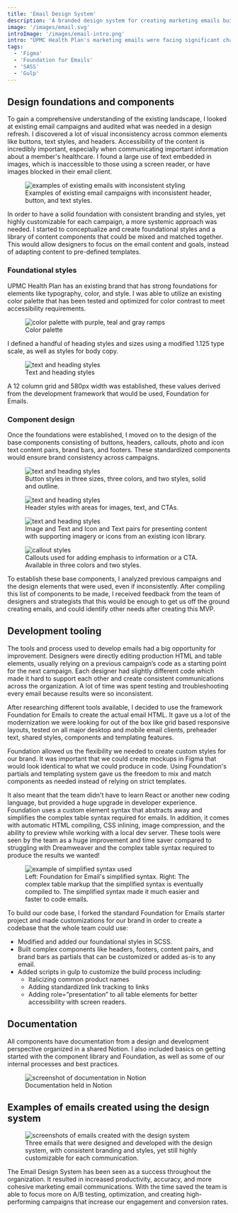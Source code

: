 ```yaml
---
title: 'Email Design System'
description: 'A branded design system for creating marketing emails built with Foundation for Emails, Figma, and Notion. Empowers strategy and design teams to design and code modern, responsive, and accessible email communications for all email clients.'
image: '/images/email.svg'
introImage: '/images/email-intro.png'
intro: "UPMC Health Plan's marketing emails were facing significant challenges, lacking modern features essential for effective communication, such as mobile responsiveness, preheader text, and accessibility considerations. The absence of a streamlined process and toolset for email mockup and development made things harder than they needed to be. Collaborating closely with an Email Strategist, and the design team, I started a comprehensive analysis to identify goals achievable with a design overhaul. The culmination of this effort was the inception of a Design System, which would revolutionize our approach to email marketing."
tags:
  - 'Figma'
  - 'Foundation for Emails'
  - 'SASS'
  - 'Gulp'
---
```


## Design foundations and components

To gain a comprehensive understanding of the existing landscape, I looked at existing email campaigns and audited what was needed in a design refresh. I discovered a lot of visual inconsistency across common elements like buttons, text styles, and headers. Accessibility of the content is incredibly important, especially when communicating important information about a member's healthcare. I found a large use of text embedded in images, which is inaccessible to those using a screen reader, or have images blocked in their email client.

<figure class="project-detail-image">
    <img src="/images/email-existing.png" alt="examples of existing emails with inconsistent styling" />
    <figcaption>Examples of existing email campaigns with inconsistent header, button, and text styles.</figcaption>
</figure>

In order to have a solid foundation with consistent branding and styles, yet highly customizable for each campaign, a more systemic approach was needed. I started to conceptualize and create foundational styles and a library of content components that could be mixed and matched together. This would allow designers to focus on the email content and goals, instead of adapting content to pre-defined templates.

### Foundational styles

UPMC Health Plan has an existing brand that has strong foundations for elements like typography, color, and style. I was able to utilize an existing color palette that has been tested and optimized for color contrast to meet accessibility requirements.

<figure class="project-detail-image">
    <img src="/images/email-color.png" alt="color palette with purple, teal and gray ramps" />
    <figcaption>Color palette</figcaption>
</figure>

I defined a handful of heading styles and sizes using a modified 1.125 type scale, as well as styles for body copy.

<figure class="project-detail-image">
    <img src="/images/email-text.png" alt="text and heading styles" />
    <figcaption>Text and heading styles</figcaption>
</figure>

A 12 column grid and 580px width was established, these values derived from the development framework that would be used, Foundation for Emails.

### Component design

Once the foundations were established, I moved on to the design of the base components consisting of buttons, headers, callouts, photo and icon text content pairs, brand bars, and footers. These standardized components would ensure brand consistency across campaigns.

<figure class="project-detail-image">
    <img src="/images/email-buttons.png" alt="text and heading styles" />
    <figcaption>Button styles in three sizes, three colors, and two styles, solid and outline.</figcaption>
</figure>
<figure class="project-detail-image">
    <img src="/images/email-headers.png" alt="text and heading styles" />
    <figcaption>Header styles with areas for images, text, and CTAs.</figcaption>
</figure>
<figure class="project-detail-image">
    <img src="/images/email-pairs.png" alt="text and heading styles" />
    <figcaption>Image and Text and Icon and Text pairs for presenting content with supporting imagery or icons from an existing icon library.</figcaption>
</figure>
<figure class="project-detail-image">
    <img src="/images/email-callouts.png" alt="callout styles" />
    <figcaption>Callouts used for adding emphasis to information or a CTA. Available in three colors and two styles.</figcaption>
</figure>

To establish these base components, I analyzed previous campaigns and the design elements that were used, even if inconsistently. After compiling this list of components to be made, I received feedback from the team of designers and strategists that this would be enough to get us off the ground creating emails, and could identify other needs after creating this MVP.

## Development tooling

The tools and process used to develop emails had a big opportunity for improvement. Designers were directly editing production HTML and table elements, usually relying on a previous campaign’s code as a starting point for the next campaign. Each designer had slightly different code which made it hard to support each other and create consistent communications across the organization. A lot of time was spent testing and troubleshooting every email because results were so inconsistent.

After researching different tools available, I decided to use the framework Foundation for Emails to create the actual email HTML. It gave us a lot of the modernization we were looking for out of the box like grid based responsive layouts, tested on all major desktop and mobile email clients, preheader text, shared styles, components and templating features.

Foundation allowed us the flexibility we needed to create custom styles for our brand. It was important that we could create mockups in Figma that would look identical to what we could produce in code. Using Foundation's partials and templating system gave us the freedom to mix and match components as needed instead of relying on strict templates.

It also meant that the team didn't have to learn React or another new coding language, but provided a huge upgrade in developer experience. Foundation uses a custom element syntax that abstracts away and simplifies the complex table syntax required for emails. In addition, it comes with automatic HTML compiling, CSS inlining, image compression, and the ability to preview while working with a local dev server. These tools were seen by the team as a huge improvement and time saver compared to struggling with Dreamweaver and the complex table syntax required to produce the results we wanted!

<figure class="project-detail-image">
    <img src="/images/email-syntax.png" alt="example of simplified syntax used" />
    <figcaption>Left: Foundation for Email's simplified syntax. Right: The complex table markup that the simplified syntax is eventually compiled to. The simplified syntax made it much easier and faster to code emails.</figcaption>
</figure>

To build our code base, I forked the standard Foundation for Emails starter project and made customizations for our brand in order to create a codebase that the whole team could use:

- Modified and added our foundational styles in SCSS.
- Built complex components like headers, footers, content pairs, and brand bars as partials that can be customized or added as-is to any email.
- Added scripts in gulp to customize the build process including:
  - Italicizing common product names
  - Adding standardized link tracking to links
  - Adding role=”presentation” to all table elements for better accessibility with screen readers.

## Documentation

All components have documentation from a design and development perspective organized in a shared Notion. I also included basics on getting started with the component library and Foundation, as well as some of our internal processes and best practices.

<figure class="project-detail-image">
    <img src="/images/email-documentation.png" alt="screenshot of documentation in Notion" />
    <figcaption>Documentation held in Notion</figcaption>
</figure>

## Examples of emails created using the design system

<figure class="project-detail-image">
    <img src="/images/email-examples.png" alt="screenshots of emails created with the design system" />
    <figcaption>Three emails that were designed and developed with the design system, with consistent branding and styles, yet still highly customizable for each communication.</figcaption>
</figure>

The Email Design System has been seen as a success throughout the organization. It resulted in increased productivity, accuracy, and more cohesive marketing email communications. With the time saved the team is able to focus more on A/B testing, optimization, and creating high-performing campaigns that increase our engagement and conversion rates.
